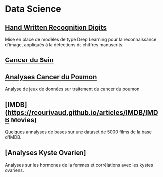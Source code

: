 # Data Science


## [Hand Written Recognition Digits](https://rcourivaud.github.io/articles/HWRD/HWRD)

Mise en place de modèles de type Deep Learning pour la reconnaissance d'image, appliqués à la détections de chiffres manuscrits.


## [Cancer du Sein](https://rcourivaud.github.io/articles/CancerduSein/CancerduSein)


## [Analyses Cancer du Poumon](https://rcourivaud.github.io/articles/Poumon/Poumon)

Analyse de jeux de données sur traitement du cancer du poumon

## [IMDB](https://rcourivaud.github.io/articles/IMDB/IMDB Movies)

Quelques annalyses de bases sur une dataset de 5000 films de la base d'IMDB.


## [Analyses Kyste Ovarien]

Analyses sur les hormones de la femmes et corrélations avec les kystes ovariens.
